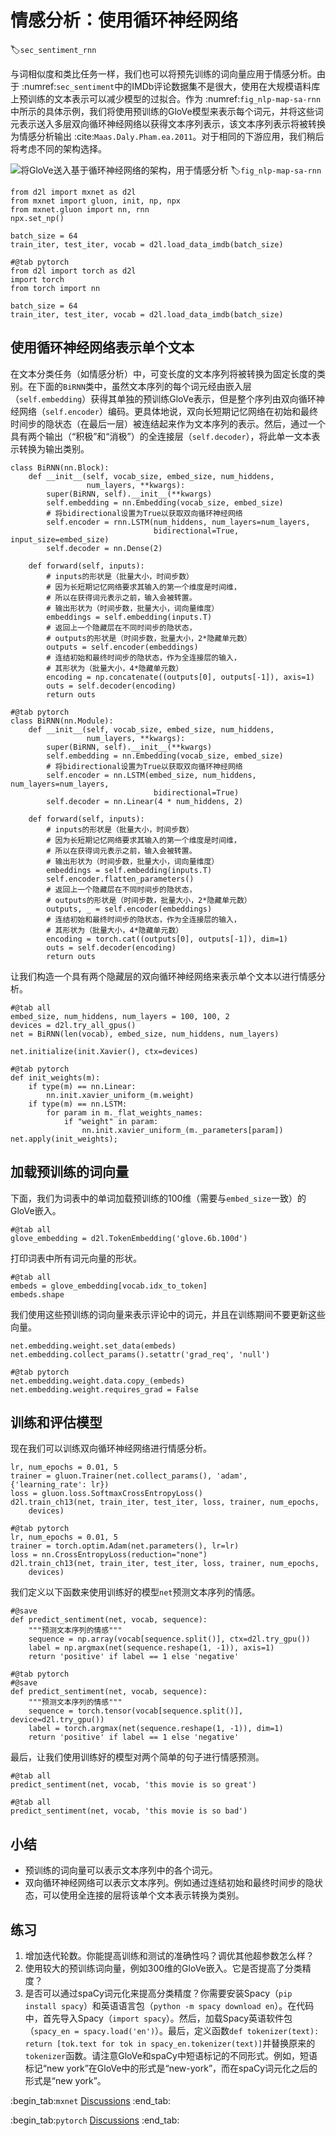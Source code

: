 # 情感分析：使用循环神经网络
:label:`sec_sentiment_rnn`

与词相似度和类比任务一样，我们也可以将预先训练的词向量应用于情感分析。由于 :numref:`sec_sentiment`中的IMDb评论数据集不是很大，使用在大规模语料库上预训练的文本表示可以减少模型的过拟合。作为 :numref:`fig_nlp-map-sa-rnn`中所示的具体示例，我们将使用预训练的GloVe模型来表示每个词元，并将这些词元表示送入多层双向循环神经网络以获得文本序列表示，该文本序列表示将被转换为情感分析输出 :cite:`Maas.Daly.Pham.ea.2011`。对于相同的下游应用，我们稍后将考虑不同的架构选择。

![将GloVe送入基于循环神经网络的架构，用于情感分析](../img/nlp-map-sa-rnn.svg)
:label:`fig_nlp-map-sa-rnn`

```{.python .input}
from d2l import mxnet as d2l
from mxnet import gluon, init, np, npx
from mxnet.gluon import nn, rnn
npx.set_np()

batch_size = 64
train_iter, test_iter, vocab = d2l.load_data_imdb(batch_size)
```

```{.python .input}
#@tab pytorch
from d2l import torch as d2l
import torch
from torch import nn

batch_size = 64
train_iter, test_iter, vocab = d2l.load_data_imdb(batch_size)
```

## 使用循环神经网络表示单个文本

在文本分类任务（如情感分析）中，可变长度的文本序列将被转换为固定长度的类别。在下面的`BiRNN`类中，虽然文本序列的每个词元经由嵌入层（`self.embedding`）获得其单独的预训练GloVe表示，但是整个序列由双向循环神经网络（`self.encoder`）编码。更具体地说，双向长短期记忆网络在初始和最终时间步的隐状态（在最后一层）被连结起来作为文本序列的表示。然后，通过一个具有两个输出（“积极”和“消极”）的全连接层（`self.decoder`），将此单一文本表示转换为输出类别。

```{.python .input}
class BiRNN(nn.Block):
    def __init__(self, vocab_size, embed_size, num_hiddens,
                 num_layers, **kwargs):
        super(BiRNN, self).__init__(**kwargs)
        self.embedding = nn.Embedding(vocab_size, embed_size)
        # 将bidirectional设置为True以获取双向循环神经网络
        self.encoder = rnn.LSTM(num_hiddens, num_layers=num_layers,
                                bidirectional=True, input_size=embed_size)
        self.decoder = nn.Dense(2)

    def forward(self, inputs):
        # inputs的形状是（批量大小，时间步数）
        # 因为长短期记忆网络要求其输入的第一个维度是时间维，
        # 所以在获得词元表示之前，输入会被转置。
        # 输出形状为（时间步数，批量大小，词向量维度）
        embeddings = self.embedding(inputs.T)
        # 返回上一个隐藏层在不同时间步的隐状态，
        # outputs的形状是（时间步数，批量大小，2*隐藏单元数）
        outputs = self.encoder(embeddings)
        # 连结初始和最终时间步的隐状态，作为全连接层的输入，
        # 其形状为（批量大小，4*隐藏单元数）
        encoding = np.concatenate((outputs[0], outputs[-1]), axis=1)
        outs = self.decoder(encoding)
        return outs
```

```{.python .input}
#@tab pytorch
class BiRNN(nn.Module):
    def __init__(self, vocab_size, embed_size, num_hiddens,
                 num_layers, **kwargs):
        super(BiRNN, self).__init__(**kwargs)
        self.embedding = nn.Embedding(vocab_size, embed_size)
        # 将bidirectional设置为True以获取双向循环神经网络
        self.encoder = nn.LSTM(embed_size, num_hiddens, num_layers=num_layers,
                                bidirectional=True)
        self.decoder = nn.Linear(4 * num_hiddens, 2)

    def forward(self, inputs):
        # inputs的形状是（批量大小，时间步数）
        # 因为长短期记忆网络要求其输入的第一个维度是时间维，
        # 所以在获得词元表示之前，输入会被转置。
        # 输出形状为（时间步数，批量大小，词向量维度）
        embeddings = self.embedding(inputs.T)
        self.encoder.flatten_parameters()
        # 返回上一个隐藏层在不同时间步的隐状态，
        # outputs的形状是（时间步数，批量大小，2*隐藏单元数）
        outputs, _ = self.encoder(embeddings)
        # 连结初始和最终时间步的隐状态，作为全连接层的输入，
        # 其形状为（批量大小，4*隐藏单元数）
        encoding = torch.cat((outputs[0], outputs[-1]), dim=1)
        outs = self.decoder(encoding)
        return outs
```

让我们构造一个具有两个隐藏层的双向循环神经网络来表示单个文本以进行情感分析。

```{.python .input}
#@tab all
embed_size, num_hiddens, num_layers = 100, 100, 2
devices = d2l.try_all_gpus()
net = BiRNN(len(vocab), embed_size, num_hiddens, num_layers)
```

```{.python .input}
net.initialize(init.Xavier(), ctx=devices)
```

```{.python .input}
#@tab pytorch
def init_weights(m):
    if type(m) == nn.Linear:
        nn.init.xavier_uniform_(m.weight)
    if type(m) == nn.LSTM:
        for param in m._flat_weights_names:
            if "weight" in param:
                nn.init.xavier_uniform_(m._parameters[param])
net.apply(init_weights);
```

## 加载预训练的词向量

下面，我们为词表中的单词加载预训练的100维（需要与`embed_size`一致）的GloVe嵌入。

```{.python .input}
#@tab all
glove_embedding = d2l.TokenEmbedding('glove.6b.100d')
```

打印词表中所有词元向量的形状。

```{.python .input}
#@tab all
embeds = glove_embedding[vocab.idx_to_token]
embeds.shape
```

我们使用这些预训练的词向量来表示评论中的词元，并且在训练期间不要更新这些向量。

```{.python .input}
net.embedding.weight.set_data(embeds)
net.embedding.collect_params().setattr('grad_req', 'null')
```

```{.python .input}
#@tab pytorch
net.embedding.weight.data.copy_(embeds)
net.embedding.weight.requires_grad = False
```

## 训练和评估模型

现在我们可以训练双向循环神经网络进行情感分析。

```{.python .input}
lr, num_epochs = 0.01, 5
trainer = gluon.Trainer(net.collect_params(), 'adam', {'learning_rate': lr})
loss = gluon.loss.SoftmaxCrossEntropyLoss()
d2l.train_ch13(net, train_iter, test_iter, loss, trainer, num_epochs, 
    devices)
```

```{.python .input}
#@tab pytorch
lr, num_epochs = 0.01, 5
trainer = torch.optim.Adam(net.parameters(), lr=lr)
loss = nn.CrossEntropyLoss(reduction="none")
d2l.train_ch13(net, train_iter, test_iter, loss, trainer, num_epochs,
    devices)
```

我们定义以下函数来使用训练好的模型`net`预测文本序列的情感。

```{.python .input}
#@save
def predict_sentiment(net, vocab, sequence):
    """预测文本序列的情感"""
    sequence = np.array(vocab[sequence.split()], ctx=d2l.try_gpu())
    label = np.argmax(net(sequence.reshape(1, -1)), axis=1)
    return 'positive' if label == 1 else 'negative'
```

```{.python .input}
#@tab pytorch
#@save
def predict_sentiment(net, vocab, sequence):
    """预测文本序列的情感"""
    sequence = torch.tensor(vocab[sequence.split()], device=d2l.try_gpu())
    label = torch.argmax(net(sequence.reshape(1, -1)), dim=1)
    return 'positive' if label == 1 else 'negative'
```

最后，让我们使用训练好的模型对两个简单的句子进行情感预测。

```{.python .input}
#@tab all
predict_sentiment(net, vocab, 'this movie is so great')
```

```{.python .input}
#@tab all
predict_sentiment(net, vocab, 'this movie is so bad')
```

## 小结

* 预训练的词向量可以表示文本序列中的各个词元。
* 双向循环神经网络可以表示文本序列。例如通过连结初始和最终时间步的隐状态，可以使用全连接的层将该单个文本表示转换为类别。

## 练习

1. 增加迭代轮数。你能提高训练和测试的准确性吗？调优其他超参数怎么样？
1. 使用较大的预训练词向量，例如300维的GloVe嵌入。它是否提高了分类精度？
1. 是否可以通过spaCy词元化来提高分类精度？你需要安装Spacy（`pip install spacy`）和英语语言包（`python -m spacy download en`）。在代码中，首先导入Spacy（`import spacy`）。然后，加载Spacy英语软件包（`spacy_en = spacy.load('en')`）。最后，定义函数`def tokenizer(text): return [tok.text for tok in spacy_en.tokenizer(text)]`并替换原来的`tokenizer`函数。请注意GloVe和spaCy中短语标记的不同形式。例如，短语标记“new york”在GloVe中的形式是“new-york”，而在spaCy词元化之后的形式是“new york”。

:begin_tab:`mxnet`
[Discussions](https://discuss.d2l.ai/t/5723)
:end_tab:

:begin_tab:`pytorch`
[Discussions](https://discuss.d2l.ai/t/5724)
:end_tab:
